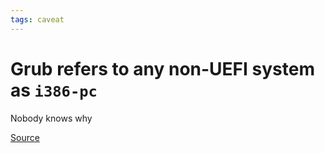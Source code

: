 ```yaml
---
tags: caveat
---
```


# Grub refers to any non-UEFI system as `i386-pc`
Nobody knows why

[Source](https://forums.bunsenlabs.org/viewtopic.php?id=3935)

